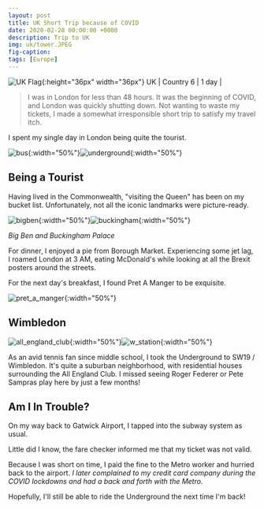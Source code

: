 ```yaml
---
layout: post
title: UK Short Trip because of COVID
date: 2020-02-28 00:00:00 +0000
description: Trip to UK
img: uk/tower.JPEG
fig-caption:
tags: [Europe]
---
```


![UK Flag]({{site.baseurl}}/assets/img/flags/4x3/gb.svg){:height="36px" width="36px"} UK \| Country 6 \| 1 day \| 
>I was in London for less than 48 hours. It was the beginning of COVID, and London was quickly shutting down. Not wanting to waste my tickets, I made a somewhat irresponsible short trip to satisfy my travel itch.

I spent my single day in London being quite the tourist.

![bus]({{site.baseurl}}/assets/img/uk/bus.JPEG){:width="50%"}![underground]({{site.baseurl}}/assets/img/uk/underground.JPEG){:width="50%"}

## Being a Tourist

Having lived in the Commonwealth, "visiting the Queen" has been on my bucket list. Unfortunately, not all the iconic landmarks were picture-ready.

![bigben]({{site.baseurl}}/assets/img/uk/bigben.JPEG){:width="50%"}![buckingham]({{site.baseurl}}/assets/img/uk/buckingham.JPEG){:width="50%"}

*Big Ben and Buckingham Palace*

For dinner, I enjoyed a pie from Borough Market. Experiencing some jet lag, I roamed London at 3 AM, eating McDonald's while looking at all the Brexit posters around the streets.

For the next day's breakfast, I found Pret A Manger to be exquisite.

![pret_a_manger]({{site.baseurl}}/assets/img/uk/pret_a_manger.JPEG){:width="50%"}



## Wimbledon

![all_england_club]({{site.baseurl}}/assets/img/uk/all_england_club.JPEG){:width="50%"}![w_station]({{site.baseurl}}/assets/img/uk/w_station.JPEG){:width="50%"}

As an avid tennis fan since middle school, I took the Underground to SW19 / Wimbledon. It's quite a suburban neighborhood, with residential houses surrounding the All England Club. I missed seeing Roger Federer or Pete Sampras play here by just a few months!

## Am I In Trouble?

On my way back to Gatwick Airport, I tapped into the subway system as usual.

Little did I know, the fare checker informed me that my ticket was not valid.

Because I was short on time, I paid the fine to the Metro worker and hurried back to the airport. *I later complained to my credit card company during the COVID lockdowns and had a back and forth with the Metro.*

Hopefully, I'll still be able to ride the Underground the next time I'm back!
